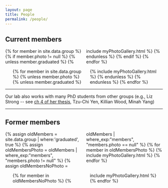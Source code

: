 ```yaml
---
layout: page
title: People
permalink: /people/
---
```


## Current members

<!-- ones with photos (including generic photos); TODO: website, orcid, github -->
<ul style="columns: 2; list-style: none; padding: 0; list-style-type: none; margin-left: 0;">
{% for member in site.data.group %}
{% if member.photo != null %}
{% unless member.graduated %}
   {% include myPhotoGallery.html %}
{% endunless %}
{% endif %}
{% endfor %}
</ul>
<!-- ones without photos -->
<ul style="columns: 2; list-style: none; list-style-type: none; margin-left: 0;">
{% for member in site.data.group %}
{% unless member.photo %}
{% unless member.graduated %}
   {% include myPhotoGallery.html %}
{% endunless %}
{% endunless %}
{% endfor %}
</ul>

-------------

Our lab also works with many PhD students from other groups (e.g., Liz Strong -- see [ch 4 of her thesis](https://www.proquest.com/pagepdf/2670031200), Tzu-Chi Yen, Killian Wood, Minah Yang)

-------------

## Former members
<ul style="columns: 2; list-style: none; padding: 0; list-style-type: none; margin-left: 0;">
<!-- Select people using a filter: https://jekyllrb.com/docs/liquid/filters/
 if member.graduated 
 -->
{% assign oldMembers = site.data.group | where:'graduated', true %}
{% assign oldMembersPhoto = oldMembers | where_exp:"members", "members.photo != null" %}
{% assign oldMembersNoPhoto = oldMembers | where_exp:"members", "members.photo == null" %}
{% for member in oldMembersPhoto %}
    {% include myPhotoGallery.html %}
{% endfor %}
</ul>

<!-- And former members without a photo -->
<ul style="columns: 2; list-style: none; list-style-type: none; margin-left: 0;">
{% for member in oldMembersNoPhoto %}
  {% include myPhotoGallery.html %}
{% endfor %}

</ul>
